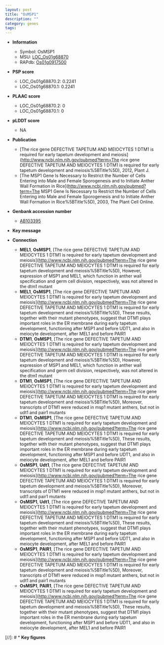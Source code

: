```yaml
---
layout: post
title: "OsMSP1"
description: ""
category: genes
tags: 
---
```


* **Information**  
    + Symbol: OsMSP1  
    + MSU: [LOC_Os01g68870](http://rice.plantbiology.msu.edu/cgi-bin/ORF_infopage.cgi?orf=LOC_Os01g68870)  
    + RAPdb: [Os01g0917500](http://rapdb.dna.affrc.go.jp/viewer/gbrowse_details/irgsp1?name=Os01g0917500)  

* **PSP score**  
    + LOC_Os01g68870.2: 0.2241 
    + LOC_Os01g68870.1: 0.2241 

* **PLAAC score**  
    + LOC_Os01g68870.2: 0 
    + LOC_Os01g68870.1: 0 

* **pLDDT score**
    + NA


* **Publication**  
    + [The rice gene DEFECTIVE TAPETUM AND MEIOCYTES 1 DTM1 is required for early tapetum development and meiosis](http://www.ncbi.nlm.nih.gov/pubmed?term=The rice gene DEFECTIVE TAPETUM AND MEIOCYTES 1 DTM1 is required for early tapetum development and meiosis%5BTitle%5D), 2012, Plant J.
    + [The MSP1 Gene Is Necessary to Restrict the Number of Cells Entering into Male and Female Sporogenesis and to Initiate Anther Wall Formation in Rice](http://www.ncbi.nlm.nih.gov/pubmed?term=The MSP1 Gene Is Necessary to Restrict the Number of Cells Entering into Male and Female Sporogenesis and to Initiate Anther Wall Formation in Rice%5BTitle%5D), 2003, The Plant Cell Online.

* **Genbank accession number**  
    + [AB103395](http://www.ncbi.nlm.nih.gov/nuccore/AB103395)

* **Key message**  

* **Connection**  
    + __MEL1__, __OsMSP1__, [The rice gene DEFECTIVE TAPETUM AND MEIOCYTES 1 DTM1 is required for early tapetum development and meiosis](http://www.ncbi.nlm.nih.gov/pubmed?term=The rice gene DEFECTIVE TAPETUM AND MEIOCYTES 1 DTM1 is required for early tapetum development and meiosis%5BTitle%5D), However, expression of MSP1 and MEL1, which function in anther wall specification and germ cell division, respectively, was not altered in the dtm1 mutant
    + __MEL1__, __OsMSP1__, [The rice gene DEFECTIVE TAPETUM AND MEIOCYTES 1 DTM1 is required for early tapetum development and meiosis](http://www.ncbi.nlm.nih.gov/pubmed?term=The rice gene DEFECTIVE TAPETUM AND MEIOCYTES 1 DTM1 is required for early tapetum development and meiosis%5BTitle%5D), These results, together with their mutant phenotypes, suggest that DTM1 plays important roles in the ER membrane during early tapetum development, functioning after MSP1 and before UDT1, and also in meiocyte development, after MEL1 and before PAIR1
    + __DTM1__, __OsMSP1__, [The rice gene DEFECTIVE TAPETUM AND MEIOCYTES 1 DTM1 is required for early tapetum development and meiosis](http://www.ncbi.nlm.nih.gov/pubmed?term=The rice gene DEFECTIVE TAPETUM AND MEIOCYTES 1 DTM1 is required for early tapetum development and meiosis%5BTitle%5D), However, expression of MSP1 and MEL1, which function in anther wall specification and germ cell division, respectively, was not altered in the dtm1 mutant
    + __DTM1__, __OsMSP1__, [The rice gene DEFECTIVE TAPETUM AND MEIOCYTES 1 DTM1 is required for early tapetum development and meiosis](http://www.ncbi.nlm.nih.gov/pubmed?term=The rice gene DEFECTIVE TAPETUM AND MEIOCYTES 1 DTM1 is required for early tapetum development and meiosis%5BTitle%5D), Moreover, transcripts of DTM1 were reduced in msp1 mutant anthers, but not in udt1 and pair1 mutants
    + __DTM1__, __OsMSP1__, [The rice gene DEFECTIVE TAPETUM AND MEIOCYTES 1 DTM1 is required for early tapetum development and meiosis](http://www.ncbi.nlm.nih.gov/pubmed?term=The rice gene DEFECTIVE TAPETUM AND MEIOCYTES 1 DTM1 is required for early tapetum development and meiosis%5BTitle%5D), These results, together with their mutant phenotypes, suggest that DTM1 plays important roles in the ER membrane during early tapetum development, functioning after MSP1 and before UDT1, and also in meiocyte development, after MEL1 and before PAIR1
    + __OsMSP1__, __Udt1__, [The rice gene DEFECTIVE TAPETUM AND MEIOCYTES 1 DTM1 is required for early tapetum development and meiosis](http://www.ncbi.nlm.nih.gov/pubmed?term=The rice gene DEFECTIVE TAPETUM AND MEIOCYTES 1 DTM1 is required for early tapetum development and meiosis%5BTitle%5D), Moreover, transcripts of DTM1 were reduced in msp1 mutant anthers, but not in udt1 and pair1 mutants
    + __OsMSP1__, __Udt1__, [The rice gene DEFECTIVE TAPETUM AND MEIOCYTES 1 DTM1 is required for early tapetum development and meiosis](http://www.ncbi.nlm.nih.gov/pubmed?term=The rice gene DEFECTIVE TAPETUM AND MEIOCYTES 1 DTM1 is required for early tapetum development and meiosis%5BTitle%5D), These results, together with their mutant phenotypes, suggest that DTM1 plays important roles in the ER membrane during early tapetum development, functioning after MSP1 and before UDT1, and also in meiocyte development, after MEL1 and before PAIR1
    + __OsMSP1__, __PAIR1__, [The rice gene DEFECTIVE TAPETUM AND MEIOCYTES 1 DTM1 is required for early tapetum development and meiosis](http://www.ncbi.nlm.nih.gov/pubmed?term=The rice gene DEFECTIVE TAPETUM AND MEIOCYTES 1 DTM1 is required for early tapetum development and meiosis%5BTitle%5D), Moreover, transcripts of DTM1 were reduced in msp1 mutant anthers, but not in udt1 and pair1 mutants
    + __OsMSP1__, __PAIR1__, [The rice gene DEFECTIVE TAPETUM AND MEIOCYTES 1 DTM1 is required for early tapetum development and meiosis](http://www.ncbi.nlm.nih.gov/pubmed?term=The rice gene DEFECTIVE TAPETUM AND MEIOCYTES 1 DTM1 is required for early tapetum development and meiosis%5BTitle%5D), These results, together with their mutant phenotypes, suggest that DTM1 plays important roles in the ER membrane during early tapetum development, functioning after MSP1 and before UDT1, and also in meiocyte development, after MEL1 and before PAIR1

[//]: # * **Key figures**  



